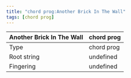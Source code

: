 ```yaml
---
title: "chord prog:Another Brick In The Wall"
tags: [chord prog]
---
```


|Another Brick In The Wall|chord prog|
|---|---|
|Type|chord prog|
|Root string|undefined|
|Fingering|undefined|

